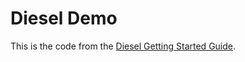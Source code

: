 Diesel Demo
===========

This is the code from the [Diesel Getting Started
Guide](http://diesel.rs/guides/getting-started).
